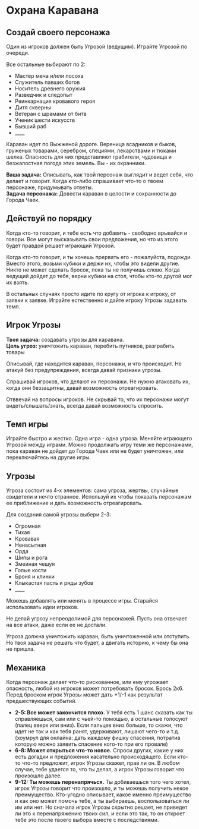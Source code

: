 # Охрана Каравана

## Создай своего персонажа

Один из игроков должен быть Угрозой (ведущим). Играйте Угрозой по очереди.

Все остальные выбирают по 2:

- Мастер меча и/или посоха
- Служитель павших богов
- Носитель древнего оружия
- Разведчик и следопыт
- Реинкарнация кровавого героя
- Дитя скверны
- Ветеран с шрамами от битв
- Ученик шести искусств
- Бывший раб
- \_\_\_\_

Караван идет по Выжженой дороге. Вереница всадников и быков, груженых товарами, серебром, специями, лекарствами и тюками шелка. Опасность для них представляют грабители, чудовища и безжалостная погода этих земель. Вы - их охранники.

**Ваша задача:** Описывать, как твой персонаж выглядит и ведет себя, что делает и говорит. Когда кто-либо спрашивает что-то о твоем персонаже, придумывать ответы.  
**Задача персонажа:** Довести караван в целости и сохранности до Города Чаек.

## Действуй по порядку

Когда кто-то говорит, и тебе есть что добавить - свободно врывайся и говори. Все могут высказывать свои предложения, но что из этого будет правдой решает играющий Угрозой.

Когда кто-то говорит, и ты хочешь прервать его - пожалуйста, подожди. Вместо этого, возьми кубики и держи их, чтобы это видели другие. Никто не может сделать бросок, пока ты не получишь слово. Когда ведущий дойдет до тебя, верни кубики на стол, чтобы кто-то другой мог их взять.

В остальных случаях просто идите по кругу от игрока к игроку, от заявки к заявке. Играйте естественно и дайте игроку Угрозы задавать темп.

## Игрок Угрозы

**Твоя задача:** создавать угрозы для каравана.  
**Цель угроз:** уничтожить караван, перебить путников, разграбить товары

Описывай, где находится караван, персонажи, и что происходит. Не атакуй без предупреждения, всегда давай признаки угрозы.

Спрашивай игроков, что делают их персонажи. Не нужно атаковать их, когда они беззащитны, давай возможность отреагировать.

Отввечай на вопросы игроков. Не скрывай то, что их персонажи могут видеть/слышать/знать, всегда давай возможность спросить.

## Темп игры

Играйте быстро и жестко. Одна игра - одна угроза. Меняйте играющего Угрозой между играми. Можно продолжать игру теми же персонажами, пока караван не дойдет до Города Чаек или не будет уничтожен, или переключайтесь на другие игры.

## Угрозы

Угроза состоит из 4-х элементов: сама угроза, жертвы, случайные свидетели и нечто странное. Используй их чтобы показать персонажам ее приближение и дать возможность отреагировать.

Для создания самой угрозы выбери 2-3:

- Огромная
- Тихая
- Кровавая
- Ненасытная
- Орда
- Шипы и рога
- Змеиная чешуя
- Голые кости
- Броня и клинки
- Клыкастая пасть и ряды зубов
- \_\_\_\_

Можешь добавлять или менять в процессе игры. Старайся использовать идеи игроков.

Не делай угрозу непреодолимой для персонажей. Пусть она отвечает на все атаки, даже если ее не достали.

Угроза должна уничтожить караван, быть уничтоженной или отступить. Но твоя задача не решать что будет, а двигать историю, к чему бы она не пришла.

## Механика

Когда персонаж делает что-то рискованное, или ему угрожает опасность, любой из игроков может потребовать бросок. Брось 2к6. Перед броском игрок Угрозы может дать +1/-1 как результат предшествующих событий.

- **2-5: Все может закончится плохо.** У тебя есть 1 шанс сказать как ты справляешься, сам или с чьей-то помощью, а остальные голосуют (палец вверх или вниз). Если пальцев вниз больше, то скажи, что идет не так и как тебя ранят, удерживают, лишают чего-то и т.д. (хоумрул для онлайна: дать каждому фишку спасения, потратив которую можно заявить спасение кого-то при его провале)
- **6-8: Может открыться что-то новое.** Спроси других, какие у них есть догадки и предложения касательно происходящего. Если кто-то что-то предложит, игрок Угрозы скажет, прав ли он. В любом случае, тебе удается то, что ты делал, а игрок Угрозы говорит что произошло далее.
- **9-12: Ты можешь перенапрячься.** Ты добиваешься того чего хотел, игрок Угрозы говорит что произошло, и ты можешь получить некое преимущество. Кто-угодно описывает, какое именно преимущество и как оно может помочь тебе, а ты выбираешь, воспользоваться ли им или нет. Но сначала игрок Угрозы скрытно решает, не приведет ли это к перенапряжению твоих сил, и если это так, то он откроет тебе это после твоего выбора вместе с последствиями.
